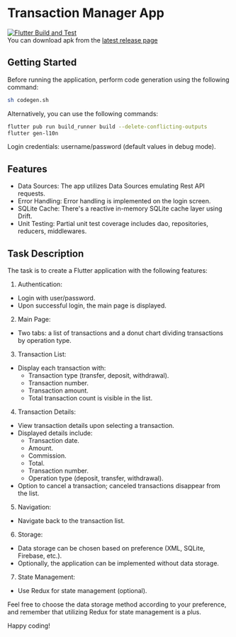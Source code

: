 # Transaction Manager App
[![Flutter Build and Test](https://github.com/KlGleb/flutter_transactions/actions/workflows/pipeline.yaml/badge.svg)](https://github.com/KlGleb/flutter_transactions/actions/workflows/pipeline.yaml)   
You can download apk from the [latest release page](https://github.com/KlGleb/flutter_transactions/releases/latest)


## Getting Started

Before running the application, perform code generation using the following command:

```bash
sh codegen.sh
```

Alternatively, you can use the following commands:

```bash
flutter pub run build_runner build --delete-conflicting-outputs
flutter gen-l10n
```

Login credentials: username/password (default values in debug mode).

## Features

* Data Sources: The app utilizes Data Sources emulating Rest API requests.
* Error Handling: Error handling is implemented on the login screen.
* SQLite Cache: There's a reactive in-memory SQLite cache layer using Drift.
* Unit Testing: Partial unit test coverage includes dao, repositories, reducers, middlewares.

## Task Description

The task is to create a Flutter application with the following features:

1. Authentication:

* Login with user/password.
* Upon successful login, the main page is displayed.

2. Main Page:

* Two tabs: a list of transactions and a donut chart dividing transactions by operation type.

3. Transaction List:

* Display each transaction with:
    * Transaction type (transfer, deposit, withdrawal).
    * Transaction number.
    * Transaction amount.
    * Total transaction count is visible in the list.

4. Transaction Details:

* View transaction details upon selecting a transaction.
* Displayed details include:
    * Transaction date.
    * Amount.
    * Commission.
    * Total.
    * Transaction number.
    * Operation type (deposit, transfer, withdrawal).
* Option to cancel a transaction; canceled transactions disappear from the list.

5. Navigation:

* Navigate back to the transaction list.

6. Storage:

* Data storage can be chosen based on preference (XML, SQLite, Firebase, etc.).
* Optionally, the application can be implemented without data storage.

7. State Management:

* Use Redux for state management (optional).

Feel free to choose the data storage method according to your preference, and remember that
utilizing Redux for state management is a plus.

Happy coding!
